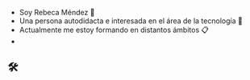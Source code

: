 - Soy Rebeca Méndez 👋 
- Una persona autodidacta e interesada en el área de  la tecnología 👀 
- Actualmente me estoy formando en distantos ámbitos 📋
- 
🛠️
- 

<!---
mendezrebecav/mendezrebecav is a ✨ special ✨ repository because its `README.md` (this file) appears on your GitHub profile.
You can click the Preview link to take a look at your changes.
--->
